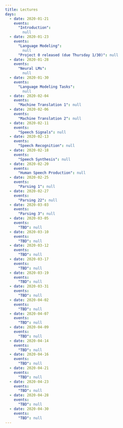 ```yaml
---
title: Lectures
days:
  - date: 2020-01-21
    events:
      "Introduction":
        null
  - date: 2020-01-23
    events:
      "Language Modeling":
        null
      "Project 0 released (due Thursday 1/30)": null
  - date: 2020-01-28
    events:
      "Neural LMs":
        null
  - date: 2020-01-30
    events:
      "Language Modeling Tasks":
        null
  - date: 2020-02-04
    events:
      "Machine Translation 1": null
  - date: 2020-02-06
    events:
      "Machine Translation 2": null
  - date: 2020-02-11
    events:
      "Speech Signals": null
  - date: 2020-02-13
    events:
      "Speech Recognition": null
  - date: 2020-02-18
    events:
      "Speech Synthesis": null
  - date: 2020-02-20
    events:
      "Human Speech Production": null
  - date: 2020-02-25
    events:
      "Parsing 1": null
  - date: 2020-02-27
    events:
      "Parsing 22": null
  - date: 2020-03-03
    events:
      "Parsing 3": null
  - date: 2020-03-05
    events:
      "TBD": null
  - date: 2020-03-10
    events:
      "TBD": null
  - date: 2020-03-12
    events:
      "TBD": null
  - date: 2020-03-17
    events:
      "TBD": null
  - date: 2020-03-19
    events:
      "TBD": null
  - date: 2020-03-31
    events:
      "TBD": null
  - date: 2020-04-02
    events:
      "TBD": null
  - date: 2020-04-07
    events:
      "TBD": null
  - date: 2020-04-09
    events:
      "TBD": null
  - date: 2020-04-14
    events:
      "TBD": null
  - date: 2020-04-16
    events:
      "TBD": null
  - date: 2020-04-21
    events:
      "TBD": null
  - date: 2020-04-23
    events:
      "TBD": null
  - date: 2020-04-28
    events:
      "TBD": null
  - date: 2020-04-30
    events:
      "TBD": null
---
```

